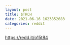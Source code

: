 ```yaml
--- 
layout: post 
title: $TRCH 
date: 2021-06-16 1623852683 
categories: reddit 
--- 
```

https://redd.it/o15t84